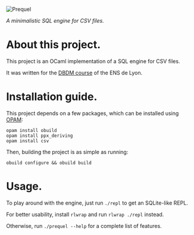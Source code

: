 ![Prequel](http://amaia.at/prequel.png)

*A minimalistic SQL engine for CSV files.*


# About this project.

This project is an OCaml implementation of a SQL engine for CSV files.

It was written for the [DBDM course](https://perso.liris.cnrs.fr/emmanuel.coquery/dbdm/DBDM-2018-project.html) of the ENS de Lyon.


# Installation guide.

This project depends on a few packages, which can be installed using [OPAM](https://opam.ocaml.org/doc/Install.html):
```
opam install obuild
opam install ppx_deriving
opam install csv
```

Then, building the project is as simple as running:
```
obuild configure && obuild build
```


# Usage.

To play around with the engine, just run `./repl` to get an SQLite-like REPL.

For better usability, install `rlwrap` and run `rlwrap ./repl` instead.

Otherwise, run `./prequel --help` for a complete list of features.
